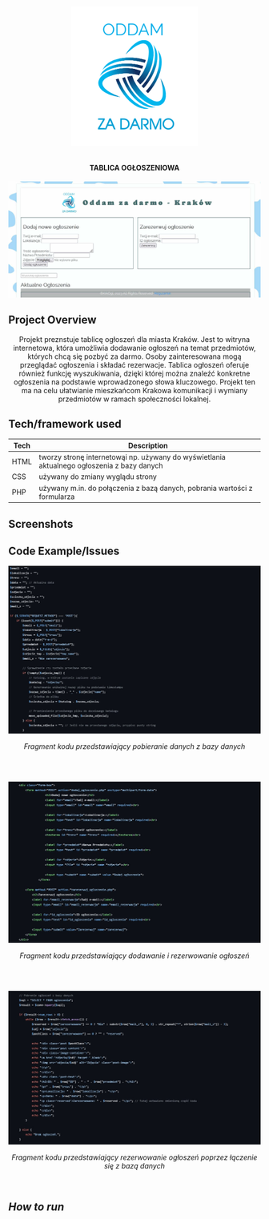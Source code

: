 <h1 align="center">

<br>

<p align="center">
<img src="https://github.com/grochot-agh/final-project-kapibary/blob/main/img/logomaker.png" width = 50% height = 50% alt="Logo">
</p>





</h1>

<h4 align="center">TABLICA OGŁOSZENIOWA</h4>
<p align="center">
    <img src="img/screen aplikacja 1.jpg">
</p>


## Project Overview 
<p align="center">
Projekt preznstuje tablicę ogłoszeń dla miasta Kraków. Jest to witryna internetowa, która umożliwia dodawanie ogłoszeń na 
temat przedmiotów, których chcą się pozbyć za darmo. Osoby zainteresowana mogą przeglądać ogłoszenia i składać rezerwacje. Tablica
ogłoszeń oferuje również funkcję wyszukiwania, dzięki której można znaleźć konkretne ogłoszenia na podstawie wprowadzonego słowa
kluczowego. Projekt ten ma na celu ułatwianie mieszkańcom Krakowa komunikacji i wymiany przedmiotów w ramach społeczności lokalnej.
</p>

## Tech/framework used 

| Tech                                                    | Description                              |
| ------------------------------------------------------- | ---------------------------------------- |
| HTML                          | tworzy stronę internetowąi np. używany do wyświetlania aktualnego ogłoszenia z bazy danych  |
| CSS                           | używany do zmiany wyglądu strony  |
| PHP                           | używany m.in. do połączenia z bazą danych, pobrania wartości z formularza  |


## Screenshots




## Code Example/Issues

<p align="center">
    <img src="img/screen aplikacja 2.jpg">
    <i><p align="center" >Fragment kodu przedstawiający pobieranie danych z bazy danych</p><br><br>
</p>

<p align="center">
    <img src="img/screen aplikacja 3.jpg">
    <i><p align="center" >Fragment kodu przedstawiający dodawanie i rezerwowanie ogłoszeń</p><br><br>
</p>

<p align="center">
    <img src="img/screen aplikacja 4.jpg">
    <i><p align="center" >Fragment kodu przedstawiający rezerwowanie ogłoszeń poprzez łączenie się z bazą danych</p><br>
</p>

## How to run




